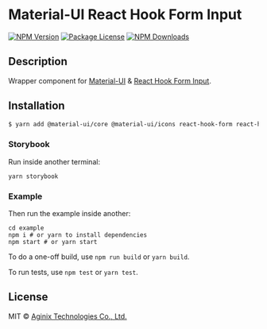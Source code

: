 # Material-UI React Hook Form Input

<a href="https://www.npmjs.com/@aginix/mui-react-hook-form-input"><img src="https://img.shields.io/npm/v/@aginix/mui-react-hook-form-input.svg" alt="NPM Version" /></a>
<a href="https://www.npmjs.com/@aginix/mui-react-hook-form-input"><img src="https://img.shields.io/npm/l/@aginix/mui-react-hook-form-input.svg" alt="Package License" /></a>
<a href="https://www.npmjs.com/@aginix/mui-react-hook-form-input"><img src="https://img.shields.io/npm/dm/@aginix/mui-react-hook-form-input.svg" alt="NPM Downloads" /></a>

## Description

Wrapper component for [Material-UI](https://github.com/mui-org/material-ui) & [React Hook Form Input](https://github.com/react-hook-form/input).

## Installation

```bash
$ yarn add @material-ui/core @material-ui/icons react-hook-form react-hook-form-input @aginix/mui-react-hook-form-input
```

### Storybook

Run inside another terminal:

```
yarn storybook
```

### Example

Then run the example inside another:

```
cd example
npm i # or yarn to install dependencies
npm start # or yarn start
```

To do a one-off build, use `npm run build` or `yarn build`.

To run tests, use `npm test` or `yarn test`.

## License

MIT © [Aginix Technologies Co., Ltd.](https://github.com/Aginix/nestjs-firebase-admin)
